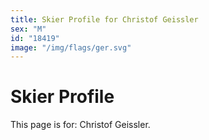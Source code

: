 ```yaml
---
title: Skier Profile for Christof Geissler
sex: "M"
id: "18419"
image: "/img/flags/ger.svg" 
---
```


# Skier Profile

This page is for: Christof Geissler.
    